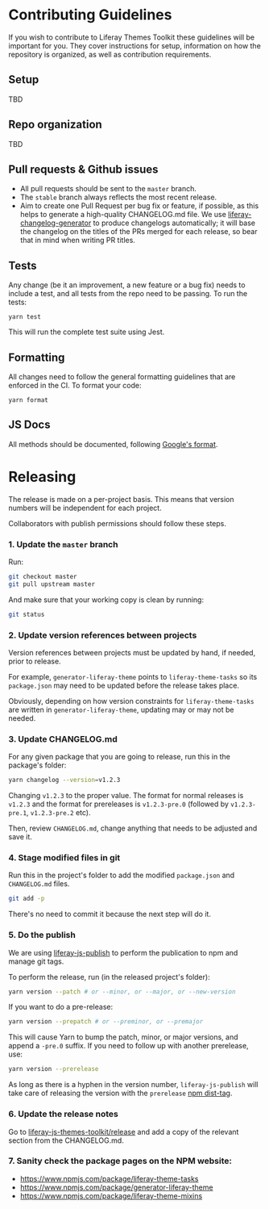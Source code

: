 # Contributing Guidelines

If you wish to contribute to Liferay Themes Toolkit these guidelines will be important for you. They cover instructions for setup, information on how the repository is organized, as well as contribution requirements.

## Setup

TBD

## Repo organization

TBD

## Pull requests & Github issues

-   All pull requests should be sent to the `master` branch.
-   The `stable` branch always reflects the most recent release.
-   Aim to create one Pull Request per bug fix or feature, if possible, as this helps to generate a high-quality CHANGELOG.md file. We use [liferay-changelog-generator](https://github.com/liferay/liferay-npm-tools/tree/master/packages/liferay-changelog-generator) to produce changelogs automatically; it will base the changelog on the titles of the PRs merged for each release, so bear that in mind when writing PR titles.

## Tests

Any change (be it an improvement, a new feature or a bug fix) needs to include a test, and all tests from the repo need to be passing. To run the tests:

```
yarn test
```

This will run the complete test suite using Jest.

## Formatting

All changes need to follow the general formatting guidelines that are enforced in the CI. To format your code:

```
yarn format
```

## JS Docs

All methods should be documented, following [Google's format](https://github.com/google/closure-compiler/wiki/Annotating-JavaScript-for-the-Closure-Compiler).

# Releasing

The release is made on a per-project basis. This means that version numbers will be independent for each project.

Collaborators with publish permissions should follow these steps.

### 1. Update the `master` branch

Run:

```sh
git checkout master
git pull upstream master
```

And make sure that your working copy is clean by running:

```sh
git status
```

### 2. Update version references between projects

Version references between projects must be updated by hand, if needed, prior to release.

For example, `generator-liferay-theme` points to `liferay-theme-tasks` so its `package.json` may need to be updated before the release takes place.

Obviously, depending on how version constraints for `liferay-theme-tasks` are written in `generator-liferay-theme`, updating may or may not be needed.

### 3. Update CHANGELOG.md

For any given package that you are going to release, run this in the package's folder:

```sh
yarn changelog --version=v1.2.3
```

Changing `v1.2.3` to the proper value. The format for normal releases is `v1.2.3` and the format for prereleases is `v1.2.3-pre.0` (followed by `v1.2.3-pre.1`, `v1.2.3-pre.2` etc).

Then, review `CHANGELOG.md`, change anything that needs to be adjusted and save it.

### 4. Stage modified files in git

Run this in the project's folder to add the modified `package.json` and `CHANGELOG.md` files.

```sh
git add -p
```

There's no need to commit it because the next step will do it.

### 5. Do the publish

We are using [liferay-js-publish](https://github.com/liferay/liferay-npm-tools/tree/master/packages/liferay-js-publish) to perform the publication to npm and manage git tags.

To perform the release, run (in the released project's folder):

```sh
yarn version --patch # or --minor, or --major, or --new-version
```

If you want to do a pre-release:

```sh
yarn version --prepatch # or --preminor, or --premajor
```

This will cause Yarn to bump the patch, minor, or major versions, and append a `-pre.0` suffix. If you need to follow up with another prerelease, use:

```sh
yarn version --prerelease
```

As long as there is a hyphen in the version number, `liferay-js-publish` will take care of releasing the version with the `prerelease` [npm dist-tag](https://docs.npmjs.com/cli/dist-tag).

### 6. Update the release notes

Go to [liferay-js-themes-toolkit/release](https://github.com/liferay/liferay-js-themes-toolkit/releases) and add a copy of the relevant section from the CHANGELOG.md.

### 7. Sanity check the package pages on the NPM website:

-   https://www.npmjs.com/package/liferay-theme-tasks
-   https://www.npmjs.com/package/generator-liferay-theme
-   https://www.npmjs.com/package/liferay-theme-mixins
